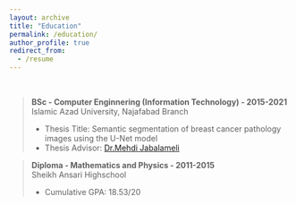 ```yaml
---
layout: archive
title: "Education"
permalink: /education/
author_profile: true
redirect_from:
  - /resume
---
```

<br>

<!-- **M.Sc. Student in Computer Systems Architecture**
* Department of Computer Engineering, <i><b>[Shahid Beheshti University](https://en.sbu.ac.ir/)</b></i>, Tehran, Iran <br> -->

<blockquote>
  <p><strong>BSc - Computer Enginnering (Information Technology) - 2015-2021</strong> <br>
   Islamic Azad University, Najafabad Branch</p>
  
  <ul>
   <!-- <li>GPA:   Overall         17.91 / 20   </li> -->
  <li>Thesis Title: Semantic segmentation of breast cancer pathology images using the U-Net model</li>
  <li>Thesis Advisor: <a href="https://research.iaun.ac.ir/pd/jabalameli/" target="_blank">Dr.Mehdi Jabalameli</a></li>
  </ul>
</blockquote>

<blockquote>
  <p><strong>Diploma - Mathematics and Physics - 2011-2015</strong> <br>
   Sheikh Ansari Highschool</p>
  
  <ul>
  <li>Cumulative GPA:            18.53/20  </li>
  </ul>
</blockquote>

<!--
**BSc - Computer Enginnering (Information Technology) - 2015-2021**
* Department of Computer Engineering, <i><b>Islamic Azad University, Najafabad Branch</b></i>, Esfahan, Iran <br>
<!-- Cumulative GPA 2.84/4 (14.99/20)<br>
Last 2 years' GPA 3.12/4 (15.54/20)<br> -->
<!-- * Thesis Title: Semantic segmentation of breast cancer pathology images using the U-Net model <!-- <a href="https://github.com/Mohammadimh76/Thesis_BS.c" target="_blank">Read more</a> --> <br>
<!-- Supervisor: <a href="https://research.iaun.ac.ir/pd/jabalameli/" target="_blank">Dr.Mehdi Jabalameli</a> <br> -->

<!-- **Diploma - Mathematics and Physics - 2011-2015**
* Sheikh Ansari Highschool
Cumulative GPA 18.53/20 -->


